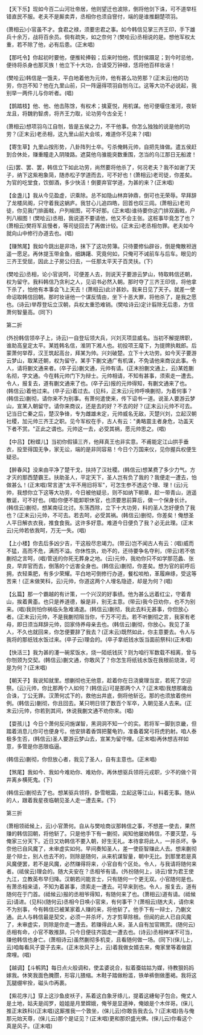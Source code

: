 <!-- { "loadSidebar": true } -->
【天下乐】现如今百二山河壮帝居，他则望迁也波除，倒将他剑下诛，可不道举枉错直民不服。老夫不是厮卖弄，丞相你也须自窨付，端的是谁推翻楚项羽。

(萧相云)小官虽不才。食君之禄，须要忠君之事。如今韩信见掌三齐王印，手下雄兵十余万，战将百余员。倘有疏失，如之奈何？(樊哙云)丞相说的是。想他军权太重，若不除了他，必有后患。(正末唱)

【那吒令】你起初时要他，便推轮捧毂；后来时怕他，慌封侯蹑足；到今时忌他，便待将杀身也那灭族！他立下十大功，合请受万钟禄，恁将他百样妆诬！

(樊哙云)韩信是一饿夫，平白地着他为元帅，他有甚么功劳那？(正末云)他的功劳，你岂不知？他在九里山前，只一阵逼得项羽自刎乌江。这等大功不必说起，我别举一两件儿与你听者。(唱)

【鹊踏枝】他、他、他击陈馀，有权术；擒夏悦，用机谋。他可便堰住淮河，夜斩龙且，将魏豹智虏，将齐王力取，论功劳今古全无！

(萧相云)想项羽乌江自刎，皆是五侯之力，不干他事。你怎么独独的说是他的功劳？(正末云)老丞相，这九里山前大会垓，难道你不见来？(唱)

【寄生草】九里山按形势，八卦阵列士卒。亏杀俺韩元帅，自把先锋做。遣五侯赶到合休处，赚重瞳走入阴陵路。遮莫他乌骓能突数重围，怎当的乌江那日无船渡！

(云)罢、罢、罢，韩信立下如此功劳，尚然要将他杀了，何况老夫？我不如谢了天子，纳下这紫袍象简，随赤松子学道而去，可不好也！(萧相云)老司徒，你差矣。为官的吃堂食，饮御酒，多少快活！倒要弃官学道，为甚的来？(正末唱)

【金盏儿】我从今见盈虚，识乘除。总不如隐山林弃钟鼎，倒可也无荣辱。早拜辞了龙楼凤阁，只守着我这蜗庐。我甘心儿追四皓，回首也叹三闾。(萧相云)老司徒，你见我门排画戟，户列椒图，可不好那。(正末唱)谁待要你这门排双画戟，户列八椒图！(樊哙云)丞相，我说道不要请他，他又不会主张。这桩事毕竟怎了也？(萧相云)樊将军且慢者，等司徒回去了再做计较。(正末云)老丞相勿罪。老夫如今就向山中修行办道去也。(唱)

【赚煞尾】我如今跳出是非场，抹下了这功劳簿。只待要修仙辟谷，倒是俺散袒逍遥一愿足。再休提玉带金鱼，细踌躇、究竟何如，只俺可不诫前车与后车。眼见的三齐王受屈，因此上子房公归去，一任那太平天子百灵扶。(下)

(樊哙云)丞相，论小官说呵，可便差人去，则说天子要游云梦山，特取韩信还朝，权为留守。我料韩信乃贪利之人，见诏书必然入朝。那时夺了三齐王印信，将他拿下杀了，怕他有本事会飞上天去！(萧相云)此计甚妙。我来日见了天子。就差一使命诏取韩信回朝。那时妆诬他一个谋反情由，坐下十恶大罪，将他杀了，是我之愿也。(诗云)举荐登坛立汉朝，兵权太重恐难销。(樊哙诗云)定计翦除无后患，方信萧何智量高。(同下)


第二折

(外扮韩信领卒子上，诗云)一自登坛领大兵，兴刘灭项显威名。当初不解提牌职，谁助高皇定太平。某姓韩名信，淮阴下湘人也。初投项王麾下，为提牌执戟郎。后蒙萧何举荐，汉王筑起高台，拜某为帅。兴刘破楚。立下十大功劳。如今天子要游云梦山，取某还朝，权为留守。某手下蒯文通广有机谋，不免请他来商议此事。令人，请将蒯文通来者。(卒子云)蒯文通，元帅有请。(正末扮蒯文通上，云)某姓蒯名彻，字文通。今在韩元帅门下为辩士。元帅相请，不知有甚事，须索走一遭去。令人，报复去，道有蒯文通来了也。(卒子云)报的元帅得知，有蒯文通来了也。(韩信云)着他过来。(卒子云)着过去。(见科，正末云)元帅呼唤蒯彻，为着何事？(韩信云)蒯彻，请你来不为别事。有萧何遣使来，传下诏书一道。说圣人要游云梦山，宣某入朝留守。请你来商议，还是去的好？不去的好？(正末云)元帅不可去。记当日亡秦之后，楚汉争锋，专为雌雄未定，元帅威名无敌，灭楚兴刘，立起汉朝社稷，加元帅三齐王之职。见今军权在手，古人有云："勇略震主者身危，功盖天下者不赏。"正此之谓也。元帅这一去，必受其祸，愿元帅思之。(唱)

【中吕】【粉蝶儿】当初你假镇三齐，他拜真王也非实意。不甫能定江山拱手垂衣，投至得国无争，家无讼，端的是非同容易！今日个万国来仪，见你握兵权便生疑忌。

【醉春风】没来由平净了楚干戈，扶持了汉社稷。(韩信云)想某费了多少力气。方才灭的那西楚霸王。扶助圣人，平定天下，圣人岂有负了我的？我便走一遭去，怕做甚么！(正末唱)常言道"太平不用旧将军"，可怎生参不透这个理、理！(云)元帅，我想你立下这等大功劳，今日被他疑忌，则不如纳下朝章，趁一带青山，逍遥散诞，可不好也。(唱)你便不能卸职休官，也须要思前算后，做一个保身长计。(韩信云)蒯彻，想某南征北讨。东荡西除，立下十大功劳，料的圣人怎好便负了我也？(正末云)元帅，不可去。若去呵，必受其祸。(韩信云)删彻，你差矣！俺想圣人平日解衣衣我，推食食我。这许多好意。难道今日便负了我？必无此理。(正末云)元帅若依我呵，万无一失。(唱)

【上小楼】你去后多凶少吉，干这般尽忠竭力。(带云)岂不闻古人有云：(唱)威而不猛，高而不危，满而不溢。你休性执，劝不的，还待要争名夺利，(带云)若不依蒯彻之言呵，(唱)管送的你死无葬身之地。(云)元帅，我劝你只不如学那范蠡、张良，早弃官而去，倒落的个远害全身也。(韩信云)蒯彻，你差矣。想为官的前呼后拥，衣轻乘肥，有多少荣耀。平白地可倒修行办道，餐松啖柏，革履麻绦，受这等苦来！(正末做笑科，云)元帅，你道这两个人埋名隐迹，却是为何？(唱)

【幺篇】那一个霸越的有计策，一个兴汉的好事绩。他为甚么远着红尘，守着青山，挨着黄齑。也只是养道德，躲是非，别无主意。(带云)我今日劝你，也不为别来。(唱)我则怕你祸临头急难涌退。(韩信云)蒯彻，我此去料无甚事，你但放心者。(正末云)元帅，不是我蒯彻阻当你，千万不可去。若不听蒯彻之言，我家有老母，即日须当拜辞元帅，回家侍养母亲去也。(韩信云)蒯彻，你放心。我见了圣人，不久也就回来，你怎便要辞了我去？(正末云)既然如此，你主意要去。令人与我将的那纸钱水饭过来。(卒子云)理会的。(卒子拿纸钱水饭当面前祭科)(正末唱)

【快活三】我为甚的瀽一碗浆饭水，烧一陌纸钱灰？则为咱行军数载不相离，曾与你刎颈为交契。(韩信云)蒯文通，你敢风了？你怎生将纸钱水饭在我根前烧泼，可是为何？(正末唱)

【朝天子】我说知就里。想蒯彻也无他意，趁着你在日浇奠理当宜，若死了空迎祭。(云)元帅，你比那两个人如何？(韩信云)可是那两个人？(正末唱)我想那雍齿合诛，丁公无罪。汉萧何忒下的，救他出井底，倒将他斩讫。那的也须放着傍州例。(韩信云)蒯彻，你且回去。某只明日领了数百个军卒，入朝见圣人去来。(正末云)元帅，你若到其间，休说我蒯文通不劝你来。(唱)

【耍孩儿】今日个萧何反问施谋智，黑洞洞不知一个的实。若将军一脚到京畿，但踏着消息儿你可也便身亏。他安排着香饵把鳌龟钓，准备着窝弓将虎豹射。咱人泰极多生否，(韩信云)圣人要游云梦山去，宣某为留守哩。(正末唱)再休想吉祥如意，多管是你恶限临逼。

(韩信云)蒯彻，你但放心者，我见了圣人，自有主意也。(正末唱)

【煞尾】我如今、我如今难劝你、难劝你，再休想驱兵领将元戎职，少不的做个背井离乡横死鬼。(下)

(韩信云)蒯彻去了也。想某驱兵领将，卧雪眠霜，立起这等江山，料着无事。随从的人，跟着我星夜临朝见圣人走一遭去来。(下)


第三折

(萧相领祗候上，云)小官萧何。自从与樊哙商议那韩信之事，不想差一使去，果然赚的韩信回朝，将他斩了。只是他手下有一蒯彻，闻知他屡劝韩信，不要灭楚，与俺家三分天下。近日又劝韩信不要入朝，好生无礼。本待拿将此人，一并杀坏。争奈他已自风魔了，未审虚实如何。早间奏知圣人，差一使臣智赚此人去。想来蒯彻是个辩士，别人也去不的，则除是随何，从来机谋智量，朝中无比。到那里若是真风魔便罢，若不是风魔，必然赚得将来，小官自有个区处。令人，与我请将随何来者。(祗侯云)理会的。随大夫安在？丞相爷有请。(外扮随何上，诗云)曾为君王使九江，立教英布早归降。汉朝若问能言士，只有随何一个更无双。小官随何是也。有萧丞相来请，不知为着甚事，须索走一遭去。可早来到也。令人，报复去，道有随何在于门首。(祗候云)报的丞相爷得知，有随何来了也。(萧相云)道有请。(祗候云)请进。(见科)(随何云)丞相今日唤小官来，有何事干？(萧相云)随大夫，请你来不为别事，今有韩信已被某家着人赚的来，将他斩了。他手下有一辩士，乃蒯文通。此人与韩信最是契交，必须一并杀坏，方才剪草除根。但闻的此人已自风魔了，未审虚实，则除是你走一遭去。若赚得此人来，圣人自有加官赐赏。(随何云)丞相有命，小官不敢推辞。只今日便往齐国走一遭去也。(诗云)丞相神谋不可当，赚他韩信也身亡。(萧相诗云)虽然蒯彻多机变，且看随何做一场。(同下)(俫儿上，云)咱每看风子耍子去来。(正末妆风子上，云)着我做女婿去来，俺家里等着做筵席哩。(唱)

【越调】【斗鹌鹑】每日点火般调和，使孟婆说合，拟着蚕姑姑为媒，待教狠妈妈嫁我。休笑我面色腌臜，形容儿猥缩。木鞋子踏做粉滥，铁单裤倒做墨褐。我将这瓦腿绷牢拴，磁头巾再裹。

【紫花序儿】穿上这沙鱼皮袄子，系着这白象牙绦儿，提着这繐甸子包合。俺丈人是土地，姑夫是阎罗，姐姐是月里嫦娥，俺爷是显道神，俺娘是个木伴哥。(俫儿推正末跌科)(正末唱)这厮推我一个敦坐，(俫儿云)你敢告我去么？(正末唱)告与俺那元始天尊，(俫儿云)那个是证见？(正末唱)更和那炽盛光佛。(俫儿云)你看这个真是风子。(正末唱)

